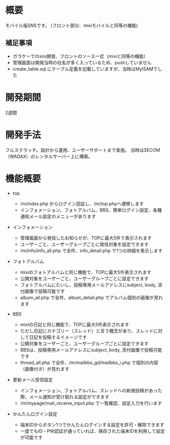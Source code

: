 # 概要
モバイル版SNSです。
(フロント部分、mixiモバイルと同等の機能)

## 補足事項
- ガラケーでのsns開発、フロントのソース一式（mixiと同等の機能）
- 管理画面は開発当時の社名が多く入っているため、pushしていません
- create_table.sql にテーブル定義を記載していますが、当時はMyISAMでした

# 開発期間
2週間

# 開発手法
フルスクラッチ。設計から運用、ユーザーサポートまで実施。
当時はSECOM（WADAX）のレンタルサーバー上に構築。

# 機能概要

- top
    - /m/index.php からログイン認証し、/m/top.phpへ遷移します
    - インフォメーション、フォトアルバム、BBS、簡単ログイン設定、各種通知メール設定のメニューがあります

- インフォメーション
    - 管理画面から発信したお知らせが、TOPに最大5件で表示されます
    - ユーザーごと、ユーザーグループごとに発信対象を設定できます
    - /m/info/info_all.php で全件、info_detail.php で1つの詳細を表示します

- フォトアルバム
    - mixiのフォトアルバムと同じ機能で、TOPに最大5件表示されます
    - 公開対象をユーザーごと、ユーザーグループごとに設定できます
    - フォトアルバムにたいし、投稿専用メールアドレスにsubject, body, 添付画像で投稿可能です
    - album_all.php で全件、album_detail.php でアルバム個別の画像が見れます

- BBS
    - mixiの日記と同じ機能で、TOPに最大5件表示されます
    - ただし日記にカテゴリー（スレッド）と言う概念があり、スレッドに対して日記を投稿するイメージです
    - 公開対象をユーザーごと、ユーザーグループごとに設定できます
    - BBSは、投稿専用メールアドレスにsubject, body, 添付画像で投稿可能です
    - thread_all.php で全件、/m/mailbbs_gd/mailbbs_i.php で個別の内容（画像付き）が見れます

- 更新メール受信設定
    - インフォメーション、フォトアルバム、スレッドへの新規投稿があった際、メール通知が受け取れる設定ができます
    - /m/mypage/mail_receive_input.php で一覧確認、設定入力を行います

- かんたんログイン設定
    - 端末IDからボタン1つでかんたんログインする設定を許可・解除できます
    - 一度でもID・PW認証が通っていれば、保存された端末IDを利用して設定が可能です
